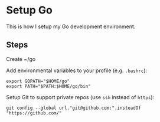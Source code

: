 Setup Go
========

This is how I setup my Go development environment.

Steps
-----

Create ~/go

Add environmental variables to your profile (e.g. `.bashrc`):

    export GOPATH="$HOME/go"
    export PATH="$PATH:$HOME/go/bin"

Setup Git to support private repos (use `ssh` instead of `https`):

    git config --global url."git@github.com:".insteadOf "https://github.com/"
